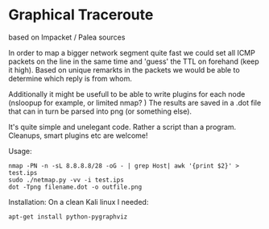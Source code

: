 Graphical Traceroute 
====================

based on Impacket / Palea sources

In order to map a bigger network segment quite fast we could set all ICMP packets on the line in the same time and 'guess' the TTL on forehand (keep it high). Based on unique remarkts in the packets we would be able to determine which reply is from whom.

Additionally it might be usefull to be able to write plugins for each node (nsloopup for example, or limited nmap? )
The results are saved in a .dot file that can in turn be parsed into png (or something else).

It's quite simple and unelegant code. Rather a script than a program. Cleanups, smart plugins etc are welcome!

Usage:

	nmap -PN -n -sL 8.8.8.8/28 -oG - | grep Host| awk '{print $2}' > test.ips
	sudo ./netmap.py -vv -i test.ips
	dot -Tpng filename.dot -o outfile.png

Installation:
On a clean Kali linux I needed:

	apt-get install python-pygraphviz


